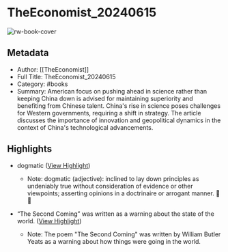 # TheEconomist_20240615

![rw-book-cover](https://readwise-assets.s3.amazonaws.com/media/reader/parsed_document_assets/184366934/64lLGisVORpC0Z9fxSsOuYWks0QDt-XIROCEN7LIrnk-cove_SMyAy3h.jpg)

## Metadata
- Author: [[TheEconomist]]
- Full Title: TheEconomist_20240615
- Category: #books
- Summary: American focus on pushing ahead in science rather than keeping China down is advised for maintaining superiority and benefiting from Chinese talent. China's rise in science poses challenges for Western governments, requiring a shift in strategy. The article discusses the importance of innovation and geopolitical dynamics in the context of China's technological advancements.

## Highlights
- dogmatic ([View Highlight](https://read.readwise.io/read/01j0ptbjvdy27pmty2b8p2951z))
    - Note: dogmatic (adjective): inclined to lay down principles as undeniably true without consideration of evidence or other viewpoints; asserting opinions in a doctrinaire or arrogant manner. 🚫💬

- “The Second Coming” was written as a warning about the state of the world. ([View Highlight](https://read.readwise.io/read/01j0nqnsyzz8x8c4gv71ftz27k))
    - Note: The poem "The Second Coming" was written by William Butler Yeats as a warning about how things were going in the world.

